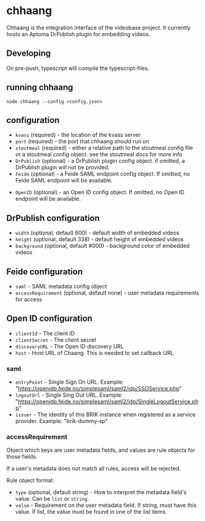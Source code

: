 # chhaang

Chhaang is the integration interface of the videobase project. It
currently hosts an Aptoma DrPublish plugin for embedding videos.

## Developing

On pre-push, typescript will compile the typescript-files.

## running chhaang

```
node chhaang --config <config.json>
```

## configuration

- `kvass` (required) - the location of the kvass server
- `port` (required) - the port that chhaang should run on
- `stoutmeal` (required) - either a relative path to the stoutmeal config file
  or a stoutmeal config object. see the stoutmeal docs for more info
- `DrPublish` (optional) - a DrPublish plugin config object. if omitted,
  a DrPublish plugin will not be provided.
- `Feide` (optional) - a Feide SAML endpoint config object. If omitted,
  no Feide SAML endpoint will be available.

* `OpenID` (optional) - an Open ID config object. If omitted,
  no Open ID endpoint will be available.

## DrPublish configuration

- `width` (optional, default 600) - default width of embedded videos
- `height` (optional, default 338) - default height of embedded videos
- `background` (optional, default #000) - background color of embedded videos

## Feide configuration

- `saml` - SAML metadata config object
- `accessRequirement` (optional, default none) - user metadata requirements for access

## Open ID configuration

- `clientId` - The client ID
- `clientSecret` - The client secret
- `discoveryURL` - The Open ID discovery URL
- `host` - Host URL of Chaang. This is needed to set callback URL

### saml

- `entryPoint` - Single Sign On URL. Example: "https://openidp.feide.no/simplesaml/saml2/idp/SSOService.php"
- `logoutUrl` - Single Sing Out URL. Example: "https://openidp.feide.no/simplesaml/saml2/idp/SingleLogoutService.php"
- `issuer` - The identity of this BRIK instance when registered as a service provider. Example: "brik-dummy-sp"

### accessRequirement

Object which keys are user metadata fields, and values are rule objects for those fields.

If a user's metadata does not match all rules, access will be rejected.

Rule object format:

- `type` (optional, default string) - How to interpret the metadata field's value. Can be `list` or `string`.
- `value` - Requirement on the user metadata field. If string, must have this value. If list, the value must be found in one of the list items.
